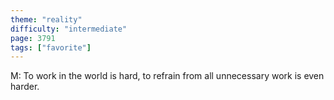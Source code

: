 ```yaml
---
theme: "reality"
difficulty: "intermediate"
page: 3791
tags: ["favorite"]
---
```


M: To work in the world is hard, to refrain from all unnecessary work is even harder.